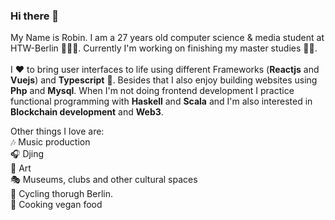 ### Hi there 👋

My Name is Robin. I am a 27 years old computer science & media student at HTW-Berlin 👨🏽‍💻. Currently I'm working on finishing my master studies :man_student:. \
 \
I :hearts: to bring user interfaces to life using different Frameworks (**Reactjs** and **Vuejs**) and **Typescript** :rocket:. Besides that I also enjoy building websites using **Php** and **Mysql**. When I'm not doing frontend development I practice functional programming with **Haskell** and **Scala** and I'm also interested in **Blockchain development** and **Web3**.

Other things I love are: \
 :notes: Music production \
 :headphones: Djing \
 :art: Art \
 :performing_arts: Museums, clubs and other cultural spaces \
 :bicyclist: Cycling thorugh Berlin. \
 :seedling: Cooking vegan food
